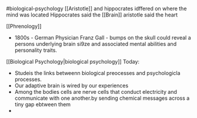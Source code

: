#biological-psychology 
[[Aristotle]] and hippocrates idffered on where the mind was located
Hippocrates said the [[Brain]]
aristotle said the heart

[[Phrenology]]
- 1800s - German Physician Franz Gall - bumps on the skull could reveal a persons underlying brain si9ze and associated mental abilities and personality traits. 

[[Biological Psychology|biological psychology]] Today:
 - Studeis the links betweenn biological preocesses and psychologicla processes.
 - Our adaptive brain is wired by our experiences
 - Among the bodies cells are nerve cells that conduct electricity and communicate with one another.by sending chemical messages across a tiny gap ebtween them
 - 